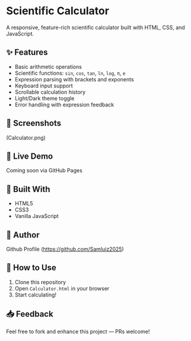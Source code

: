 # Scientific Calculator

A responsive, feature-rich scientific calculator built with HTML, CSS, and JavaScript.

## ✨ Features

- Basic arithmetic operations
- Scientific functions: `sin`, `cos`, `tan`, `ln`, `log`, `π`, `e`
- Expression parsing with brackets and exponents
- Keyboard input support
- Scrollable calculation history
- Light/Dark theme toggle
- Error handling with expression feedback

## 📸 Screenshots

(Calculator.png)

## 🔗 Live Demo

Coming soon via GitHub Pages

## 🧠 Built With

- HTML5
- CSS3
- Vanilla JavaScript

## 👤 Author

Github Profile 
(https://github.com/Samluiz2025)

## 📁 How to Use

1. Clone this repository  
2. Open `Calculator.html` in your browser  
3. Start calculating!

## 📥 Feedback

Feel free to fork and enhance this project — PRs welcome!
